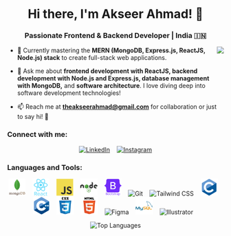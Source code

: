 

<h1 align="center">Hi there, I'm Akseer Ahmad! 👋</h1>
<h3 align="center">Passionate Frontend & Backend Developer | India 🇮🇳</h3>

<div align="center">
  <img src="https://user-images.githubusercontent.com/55389276/140866485-8fb1c876-9a8f-4d6a-98dc-08c4981eaf70.gif" height="200px" align="right"/>
</div>

- 🌱 Currently mastering the **MERN (MongoDB, Express.js, ReactJS, Node.js) stack** to create full-stack web applications.

- 💬 Ask me about **frontend development with ReactJS, backend development with Node.js and Express.js, database management with MongoDB,** and **software architecture**. I love diving deep into software development technologies!

- 📫 Reach me at **[theakseerahmad@gmail.com](mailto:theakseerahmad@gmail.com)** for collaboration or just to say hi! 🚀

<h3 align="left">Connect with me:</h3>
<p align="center">
  <a href="https://linkedin.com/in/akseer-ahmad-91bba628a" target="_blank"><img src="https://raw.githubusercontent.com/rahuldkjain/github-profile-readme-generator/master/src/images/icons/Social/linked-in-alt.svg" alt="LinkedIn" height="30" width="40" /></a>&nbsp;&nbsp;&nbsp;
  <a href="https://instagram.com/theakseer" target="_blank"><img src="https://raw.githubusercontent.com/rahuldkjain/github-profile-readme-generator/master/src/images/icons/Social/instagram.svg" alt="Instagram" height="30" width="40" /></a>
</p>

<h3 align="left">Languages and Tools:</h3>
<p align="center">
  <img src="https://raw.githubusercontent.com/devicons/devicon/master/icons/mongodb/mongodb-original-wordmark.svg" alt="MongoDB" width="40" height="40"/>&nbsp;&nbsp;&nbsp;
  <img src="https://raw.githubusercontent.com/devicons/devicon/master/icons/react/react-original-wordmark.svg" alt="ReactJS" width="40" height="40"/>&nbsp;&nbsp;&nbsp;
  <img src="https://raw.githubusercontent.com/devicons/devicon/master/icons/javascript/javascript-original.svg" alt="JavaScript" width="40" height="40"/>&nbsp;&nbsp;&nbsp;
  <img src="https://raw.githubusercontent.com/devicons/devicon/master/icons/nodejs/nodejs-original-wordmark.svg" alt="Node.js" width="40" height="40"/>&nbsp;&nbsp;&nbsp;
  <img src="https://raw.githubusercontent.com/devicons/devicon/master/icons/bootstrap/bootstrap-plain-wordmark.svg" alt="Bootstrap" width="40" height="40"/>&nbsp;&nbsp;&nbsp;
  <img src="https://www.vectorlogo.zone/logos/git-scm/git-scm-icon.svg" alt="Git" width="40" height="40"/>&nbsp;&nbsp;&nbsp;
  <img src="https://www.vectorlogo.zone/logos/tailwindcss/tailwindcss-icon.svg" alt="Tailwind CSS" width="40" height="40"/>&nbsp;&nbsp;&nbsp;
  <img src="https://raw.githubusercontent.com/devicons/devicon/master/icons/c/c-original.svg" alt="C" width="40" height="40"/>&nbsp;&nbsp;&nbsp;
  <img src="https://raw.githubusercontent.com/devicons/devicon/master/icons/cplusplus/cplusplus-original.svg" alt="C++" width="40" height="40"/>&nbsp;&nbsp;&nbsp;
  <img src="https://raw.githubusercontent.com/devicons/devicon/master/icons/css3/css3-original-wordmark.svg" alt="CSS3" width="40" height="40"/>&nbsp;&nbsp;&nbsp;
  <img src="https://raw.githubusercontent.com/devicons/devicon/master/icons/html5/html5-original-wordmark.svg" alt="HTML5" width="40" height="40"/>&nbsp;&nbsp;&nbsp;
  <img src="https://www.vectorlogo.zone/logos/figma/figma-icon.svg" alt="Figma" width="40" height="40"/>&nbsp;&nbsp;&nbsp;
  <img src="https://raw.githubusercontent.com/devicons/devicon/master/icons/mysql/mysql-original-wordmark.svg" alt="MySQL" width="40" height="40"/>&nbsp;&nbsp;&nbsp;
  <img src="https://www.vectorlogo.zone/logos/adobe_illustrator/adobe_illustrator-icon.svg" alt="Illustrator" width="40" height="40"/>&nbsp;&nbsp;&nbsp;
</p>

<div align="center">
  <img src="https://github-readme-stats.vercel.app/api/top-langs?username=theakseer&show_icons=true&locale=en&layout=compact" alt="Top Languages" />
</div>
